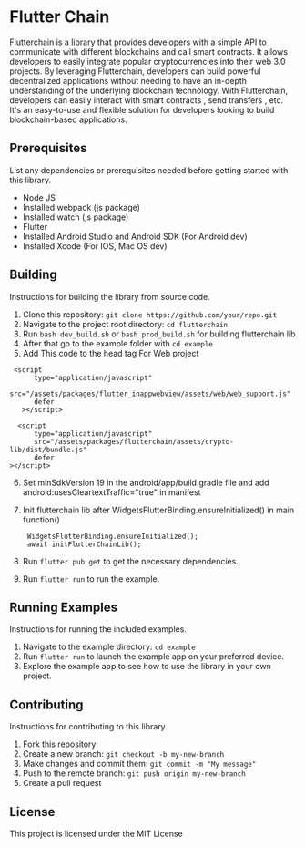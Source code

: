 # Flutter Chain

Flutterchain is a library that provides developers with a simple API to communicate with different blockchains and call smart contracts. It allows developers to easily integrate popular cryptocurrencies into their web 3.0 projects. By leveraging Flutterchain, developers can build powerful decentralized applications without needing to have an in-depth understanding of the underlying blockchain technology. With Flutterchain, developers can easily interact with smart contracts , send transfers , etc. It's an easy-to-use and flexible solution for developers looking to build blockchain-based applications.

## Prerequisites

List any dependencies or prerequisites needed before getting started with this library.

- Node JS
- Installed webpack (js package)
- Installed watch (js package)
- Flutter
- Installed Android Studio and Android SDK (For Android dev)
- Installed Xcode (For IOS, Mac OS dev)

## Building

Instructions for building the library from source code.

1. Clone this repository: `git clone https://github.com/your/repo.git`
2. Navigate to the project root directory: `cd flutterchain`
3. Run `bash dev_build.sh` or `bash prod_build.sh` for building flutterchain lib
4. After that go to the example folder with `cd example`
5. Add This code to the head tag For Web project

```
 <script
      type="application/javascript"
      src="/assets/packages/flutter_inappwebview/assets/web/web_support.js"
      defer
   ></script>

  <script
      type="application/javascript"
      src="/assets/packages/flutterchain/assets/crypto-lib/dist/bundle.js"
      defer
></script>
```

6. Set minSdkVersion 19 in the android/app/build.gradle file and add android:usesCleartextTraffic="true" in manifest
7. Init flutterchain lib after WidgetsFlutterBinding.ensureInitialized()
   in main function()

   ```
    WidgetsFlutterBinding.ensureInitialized();
    await initFlutterChainLib();
   ```

8. Run `flutter pub get` to get the necessary dependencies.
9. Run `flutter run` to run the example.

## Running Examples

Instructions for running the included examples.

1. Navigate to the example directory: `cd example`
2. Run `flutter run` to launch the example app on your preferred device.
3. Explore the example app to see how to use the library in your own project.

## Contributing

Instructions for contributing to this library.

1. Fork this repository
2. Create a new branch: `git checkout -b my-new-branch`
3. Make changes and commit them: `git commit -m "My message"`
4. Push to the remote branch: `git push origin my-new-branch`
5. Create a pull request

## License

This project is licensed under the MIT License
